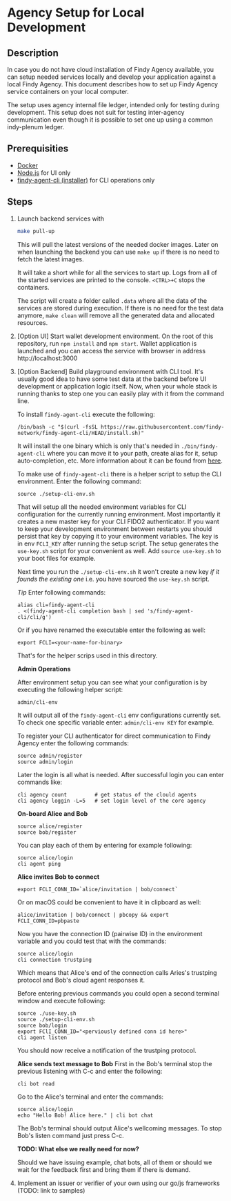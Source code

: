 # Agency Setup for Local Development

## Description

In case you do not have cloud installation of Findy Agency available, you can
setup needed services locally and develop your application against a local Findy
Agency. This document describes how to set up Findy Agency service containers on
your local computer.

The setup uses agency internal file ledger, intended only for testing during
development. This setup does not suit for testing inter-agency communication
even though it is possible to set one up using a common indy-plenum ledger.

## Prerequisities

- [Docker](https://www.docker.com/products/docker-desktop)
- [Node.js](https://nodejs.org/en/download/) for UI only
- [findy-agent-cli (installer)](https://raw.githubusercontent.com/findy-network/findy-agent-cli/HEAD/install.sh)
  for CLI operations only

## Steps

1. Launch backend services with

   ```sh
   make pull-up
   ```

   This will pull the latest versions of the needed docker images. Later on when
   launching the backend you can use `make up` if there is no need to fetch the
   latest images.

   It will take a short while for all the services to start up. Logs from all of
   the started services are printed to the console. `<CTRL>+C` stops the
   containers.

   The script will create a folder called `.data` where all the data of the
   services are stored during execution. If there is no need for the test data
   anymore, `make clean` will remove all the generated data and allocated
   resources.

1. [Option UI] Start wallet development environment. On the root of this
   repository, run `npm install` and `npm start`. Wallet application is launched
   and you can access the service with browser in address http://localhost:3000

1. [Option Backend] Build playground environment with CLI tool. It's usually
   good idea to have some test data at the backend before UI development or
   application logic itself. Now, when your whole stack is running thanks to
   step one you can easily play with it from the command line.

   To install `findy-agent-cli` execute the following:
   ```shell
   /bin/bash -c "$(curl -fsSL https://raw.githubusercontent.com/findy-network/findy-agent-cli/HEAD/install.sh)"
   ```
   It will install the one binary which is only that's needed in
   `./bin/findy-agent-cli` where you can move it to your path, create alias for
   it, setup auto-completion, etc. More information about it can be found from
   [here](https://github.com/findy-network/findy-agent-cli).

   To make use of `findy-agent-cli` there is a helper script to setup the CLI
   environment. Enter the following command:
   ```shell
   source ./setup-cli-env.sh 
   ```
   That will setup all the needed environment variables for CLI configuration
   for the currently running environment. Most importantly it creates a new
   master key for your CLI FIDO2 authenticator. If you want to keep your
   development environment between restarts you should persist that key by
   copying it to your environment variables. The key is in env `FCLI_KEY` after
   running the setup script. The setup generates the `use-key.sh` script for
   your convenient as well. Add `source use-key.sh` to your boot files for
   example.

   Next time you run the `./setup-cli-env.sh` it won't create a new key *if it
   founds the existing one* i.e. you have sourced the `use-key.sh` script.

   *Tip* Enter following commands:
   ```shell
   alias cli=findy-agent-cli 
   . <(findy-agent-cli completion bash | sed 's/findy-agent-cli/cli/g')
   ```
   Or if you have renamed the executable enter the following as well:
   ```shell
   export FCLI=<your-name-for-binary>
   ```
   That's for the helper scrips used in this directory.

   **Admin Operations**

   After environment setup you can see what your configuration is by executing
   the following helper script:
   ```shell
   admin/cli-env
   ```
   It will output all of the `findy-agent-cli` env configurations currently set.
   To check one specific variable enter: `admin/cli-env KEY` for example.

   To register your CLI authenticator for direct communication to Findy Agency
   enter the following commands:
   ```shell
   source admin/register
   source admin/login
   ```
   Later the login is all what is needed. After successful login you can enter
   commands like:
   ```shell 
   cli agency count         # get status of the clould agents
   cli agency loggin -L=5   # set login level of the core agency 
   ```

   **On-board Alice and Bob**
   ```shell
   source alice/register
   source bob/register
   ```
   You can play each of them by entering for example following:
   ```shell
   source alice/login
   cli agent ping
   ```

   **Alice invites Bob to connect**

   ```shell
   export FCLI_CONN_ID=`alice/invitation | bob/connect`
   ```
   Or on macOS could be convenient to have it in clipboard as well:
   ```shell
   alice/invitation | bob/connect | pbcopy && export FCLI_CONN_ID=pbpaste
   ```

   Now you have the connection ID (pairwise ID) in the environment variable and
   you could test that with the commands:
   ```shell
   source alice/login
   cli connection trustping
   ```
   Which means that Alice's end of the connection calls Aries's trustping
   protocol and Bob's cloud agent responses it.

   Before entering previous commands you could open a second terminal window and
   execute following:
   ```shell
   source ./use-key.sh
   source ./setup-cli-env.sh
   source bob/login
   export FClI_CONN_ID="<perviously defined conn id here>"
   cli agent listen
   ```
   You should now receive a notification of the trustping protocol.

   **Alice sends text message to Bob**
   First in the Bob's terminal stop the previous listening with C-c and enter
   the following:
   ```shell
   cli bot read
   ```
   Go to the Alice's terminal and enter the commands:
   ```shell
   source alice/login
   echo "Hello Bob! Alice here." | cli bot chat
   ```
   The Bob's terminal should output Alice's wellcoming messages. To stop Bob's
   listen command just press C-c.

   **TODO: What else we really need for now?**

   Should we have issuing example, chat bots, all of them or should we wait for
   the feedback first and bring them if there is demand.

1. Implement an issuer or verifier of your own using our go/js frameworks (TODO:
   link to samples)
